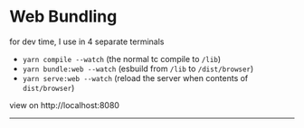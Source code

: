 # Web Bundling

for dev time, I use in 4 separate terminals

- `yarn compile --watch` (the normal tc compile to `/lib`)
- `yarn bundle:web --watch` (esbuild from `/lib` to `/dist/browser`)
- `yarn serve:web --watch` (reload the server when contents of `dist/browser`)

view on http://localhost:8080

---
